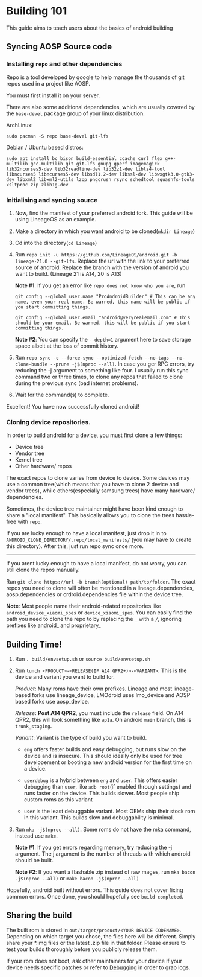 # Building 101

This guide aims to teach users about the basics of android building

## Syncing AOSP Source code

### Installing `repo` and other dependencies

Repo is a tool developed by google to help manage the thousands of git repos used in a project like AOSP.

You must first install it on your server.

There are also some additional dependencies, which are usually covered by the `base-devel` package group of your linux distribution.

ArchLinux:
```
sudo pacman -S repo base-devel git-lfs
```

Debian / Ubuntu based distros:
```
sudo apt install bc bison build-essential ccache curl flex g++-multilib gcc-multilib git git-lfs gnupg gperf imagemagick lib32ncurses5-dev lib32readline-dev lib32z1-dev liblz4-tool libncurses5 libncurses5-dev libsdl1.2-dev libssl-dev libwxgtk3.0-gtk3-dev libxml2 libxml2-utils lzop pngcrush rsync schedtool squashfs-tools xsltproc zip zlib1g-dev
```

### Initialising and syncing source

1. Now, find the manifest of your preferred android fork. This guide will be using LineageOS as an example.

2. Make a directory in which you want android to be cloned(`mkdir Lineage`)

3. Cd into the directory(`cd Lineage`)

4. Run `repo init -u https://github.com/LineageOS/android.git -b lineage-21.0 --git-lfs`. Replace the url with the link to your preferred source of android. Replace the branch with the version of android you want to build. (Lineage 21 is A14, 20 is A13)

    **Note #1**: If you get an error like `repo does not know who you are`, run 
    ```
    git config --global user.name "ProAndroidBuilder" # This can be any name, even your real name. Be warned, this name will be public if you start committing things.

    git config --global user.email "android@veryrealemail.com" # This should be your email. Be warned, this will be public if you start committing things.
    ```

    **Note #2**: You can specify the `--depth=1` argument here to save storage space albeit at the loss of commit history.

5. Run `repo sync -c --force-sync --optimized-fetch --no-tags --no-clone-bundle --prune -j$(nproc --all)`. In case you ger RPC errors, try reducing the -j argument to something like four. I usually run this sync command two or three times, to clone any repos that failed to clone during the previous sync (bad internet problems).

6. Wait for the command(s) to complete.

Excellent! You have now successfully cloned android!

### Cloning device repositories.

In order to build android for a device, you must first clone a few things:

* Device tree
* Vendor tree
* Kernel tree
* Other hardware/ repos

The exact repos to clone varies from device to device. Some devices may use a common tree(which means that you have to clone 2 device and vendor trees), while others(especially samsung trees) have many hardware/ dependencies. 

Sometimes, the device tree maintainer might have been kind enough to share a "local manifest". This basically allows you to clone the trees hassle-free with `repo`.

If you are lucky enough to have a local manifest, just drop it in to `ANDROID_CLONE_DIRECTORY/.repo/local_manifests/` (you may have to create this directory). After this, just run repo sync once more.

---

If you arent lucky enough to have a local manifest, do not worry, you can still clone the repos manually.

Run `git clone https://url -b branch(optional) path/to/folder`. The exact repos you need to clone will often be mentioned in a lineage.dependencies, aosp.dependencies or crdroid.dependencies file within the device tree.

**Note**: Most people name their android-related repositories like `android_device_xiaomi_spes` or `device_xiaomi_spes`. You can easily find the path you need to  clone the repo to by replacing the `_` with a `/`, ignoring prefixes like android_ and proprietary_


## Building Time!
1. Run `. build/envsetup.sh` or `source build/envsetup.sh`

2. Run `lunch <PRODUCT>-<RELEASE(IF A14 QPR2+)>-<VARIANT>`. This is the device and variant you want to build for.
    
    *Product*: Many roms have their own prefixes. Lineage and most lineage-based forks use lineage_device, LMOdroid uses lmo_device and AOSP based forks use aosp_device.

    *Release*: **Post A14 QPR2**, you must include the `release` field. On A14 QPR2, this will look something like `ap1a`. On android `main` branch, this is `trunk_staging`.

    *Variant*: Variant is the type of build you want to build.
    * `eng` offers faster builds and easy debugging, but runs slow on the device and is insecure. This should ideally only be used for tree developement or booting a new android version for the first time on a device.

    * `userdebug` is a hybrid between `eng` and `user`. This offers easier debugging than `user`, like `adb root`(if enabled through settings) and runs faster on the device. This builds slower. Most people ship custom roms as this variant

    * `user` is the least debuggable variant. Most OEMs ship their stock rom in this variant. This builds slow and debuggability is minimal.

3. Run `mka -j$(nproc --all)`. Some roms do not have the mka command, instead use `make`.

    **Note #1**: If you get errors regarding memory, try reducing the -j argument. The j argument is the number of threads with which android should be built.

    **Note #2**: If you want a flashable zip instead of raw mages, run `mka bacon -j$(nproc --all)` or `make bacon -j$(nproc --all)`

Hopefully, android built without errors. This guide does not cover fixing common errors. Once done, you should hopefully see `build completed`.

## Sharing the build

The built rom is stored in `out/target/product/<YOUR DEVICE CODENAME>`.
Depending on which target you chose, the files here will be different.
Simply share your *.img files or the latest .zip file in that folder. Please ensure to test your builds thoroughly before you publicly release them.

If your rom does not boot, ask other maintainers for your device if your device needs specific patches or refer to [Debugging](/wiki/Debugging) in order to grab logs.
